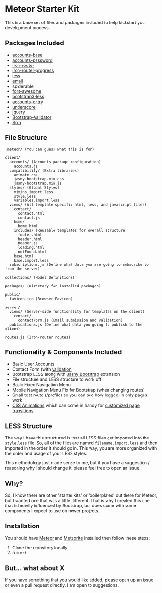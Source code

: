 # Meteor Starter Kit
This is a base set of files and packages included to help kickstart your development process.

## Packages Included

* [accounts-base](http://docs.meteor.com/#accountsui)
* [accounts-password](http://docs.meteor.com/#accountsui)
* [iron-router](https://atmospherejs.com/package/iron-router)
* [iron-router-progress](https://atmospherejs.com/package/iron-router-progress)
* [less](http://docs.meteor.com/#less)
* [email](http://docs.meteor.com/#email)
* [spiderable](http://docs.meteor.com/#spiderable)
* [font-awesome](https://atmospherejs.com/package/font-awesome)
* [bootstrap3-less](https://atmospherejs.com/package/bootstrap3-less)
* [accounts-entry](https://atmospherejs.com/package/accounts-entry)
* [underscore](http://docs.meteor.com/#underscore)
* [jquery](http://docs.meteor.com/#jquery)
* [Bootstrap-Validator](https://atmospherejs.com/package/Bootstrap-Validator)
* [Spin](https://atmospherejs.com/package/spin)

## File Structure
```
.meteor/ (You can guess what this is for)

client/
  accounts/ (Accounts package configuration)
    accounts.js
  compatibility/ (Extra libraries)
    animate.css
    jasny-bootstrap.min.css
    jasny-bootstrap.min.js
  styles/ (Global Styles)
    mixins.import.less
    style.less
    variables.import.less
  views/ (All template-specific html, less, and javascript files)
    contact/
      contact.html
      contact.js
    home/
      home.html
    includes/ (Reusable templates for overall structure)
      footer.html
      header.html
      header.js
      loading.html
      notFound.html
    base.html
    base.import.less
  subscriptions.js (Define what data you are going to subscribe to from the server)

collections/ (Model Definitions)

packages/ (Directory for installed packages)

public/
  favicon.ico (Browser Favicon)

server/
  views/ (Server-side functionality for templates on the client)
    contact/
      contactForm.js (Email submission and validation)
  publications.js (Define what data you going to publish to the client)

routes.js (Iron-router routes)
```

## Functionality & Components Included
* Basic User Accounts
* Contact Form (with [validation](http://bootstrapvalidator.com/))
* Bootstrap LESS along with [Jasny Bootstrap](http://jasny.github.io/bootstrap/) extension
* File structure and LESS structure to work off
* Basic Fixed Navigation Menu
* Mobile Navigation Menu Fix for Bootstrap (when changing routes)
* Small test route (/profile) so you can see how logged-in only pages work
* [CSS Animations](http://daneden.github.io/animate.css/) which can come in handy for [customized page transitions](http://www.manuel-schoebel.com/blog/simple-page-transitions-with-iron-router-hooks)


## LESS Structure
The way I have this structured is that all LESS files get imported into the ```style.less``` file.
So, all of the files are named ```filename.import.less``` and then imported in the order it should go in.
This way, you are more organized with the order and usage of your LESS styles.

This methodology just made sense to me, but if you have a suggestion / reasoning why I should change it, please feel free to open an issue.

## Why?
So, I know there are other 'starter kits' or 'boilerplates' out there for Meteor, but I
wanted one that was a little different. That is why I created this one that is heavily influenced
by Bootstrap, but does come with some components I expect to use on newer projects.

## Installation

You should have [Meteor](http://meteor.com) and [Meteorite](https://atmospherejs.com/docs/installing) installed then follow these steps:

1. Clone the repository locally
2. run ```mrt```

## But... what about X

If you have something that you would like added, please open up an issue or even a pull request directly.
I am open to suggestions.
